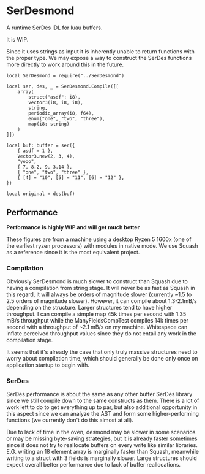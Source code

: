 # SerDesmond

A runtime SerDes IDL for luau buffers.

It is WIP.

Since it uses strings as input it is inherently unable to return functions with the proper type. We may expose a way to construct the SerDes functions more directly to work around this in the future.

```luau
local SerDesmond = require("../SerDesmond")

local ser, des, _ = SerDesmond.Compile([[
	array(
		struct("asdf": i8),
		vector3(i8, i8, i8),
		string,
		periodic_array(i8, f64),
		enum("one", "two", "three"),
		map(i8: string)
	)
]])

local buf: buffer = ser({
	{ asdf = 1 },
	Vector3.new(2, 3, 4),
	"yooo",
	{ 7, 8.2, 9, 3.14 },
	{ "one", "two", "three" },
	{ [4] = "10", [5] = "11", [6] = "12" },
})

local original = des(buf)
```

## Performance

**Performance is highly WIP and will get much better**

These figures are from a machine using a desktop Ryzen 5 1600x (one of the earliest ryzen processors) with modules in native mode. We use Squash as a reference since it is the most equivalent project.

### Compilation
Obviously SerDesmond is much slower to construct than Squash due to having a compilation from string stage. It will never be as fast as Squash in this regard, it will always be orders of magnitude slower (currently ~1.5 to 2.5 orders of magnitude slower). However, it can compile about 1.3-2.1mB/s depending on the structure. Larger structures tend to have higher throughput. I can compile a simple map 45k times per second with 1.35 mB/s throughput while the ManyFieldsCompTest compiles 14k times per second with a throughput of ~2.1 mB/s on my machine. Whitespace can inflate perceived throughput values since they do not entail any work in the compilation stage.

It seems that it's already the case that only truly massive structures need to worry about compilation time, which should generally be done only once on application startup to begin with.

### SerDes

SerDes performance is about the same as any other buffer SerDes library since we still compile down to the same constructs as them. There is a lot of work left to do to get everything up to par, but also additional opportunity in this aspect since we can analyze the AST and form some higher-performing functions (we currently don't do this almost at all).

Due to lack of time in the oven, desmond may be slower in some scenarios or may be missing byte-saving strategies, but it is already faster sometimes since it does not try to reallocate buffers on every write like similar libraries. E.G. writing an 18 element array is marginally faster than Squash, meanwhile writing to a struct with 3 fields is marginally slower. Large structures should expect overall better performance due to lack of buffer reallocations.